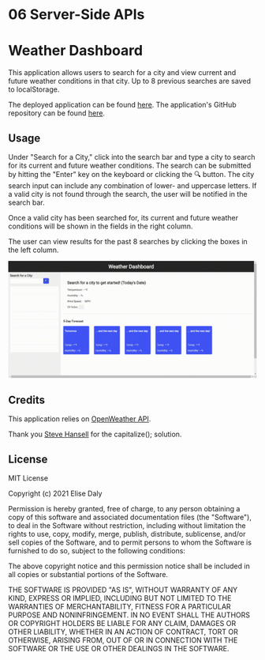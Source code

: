 # 06 Server-Side APIs
# Weather Dashboard

This application allows users to search for a city and view current and future weather conditions in that city. Up to 8 previous searches are saved to localStorage.

The deployed application can be found [here](https://elisesamanthadaly.github.io/06-Server-Side-APIs/). The application's GitHub repository can be found [here](https://github.com/elisesamanthadaly/06-Server-Side-APIs/).


## Usage

Under "Search for a City," click into the search bar and type a city to search for its current and future weather conditions. The search can be submitted by hitting the "Enter" key on the keyboard or clicking the 🔍 button. The city search input can include any combination of lower- and uppercase letters. If a valid city is not found through the search, the user will be notified in the search bar.

Once a valid city has been searched for, its current and future weather conditions will be shown in the fields in the right column.

The user can view results for the past 8 searches by clicking the boxes in the left column.

![alt text](./assets/images/screencast.gif)


## Credits

This application relies on [OpenWeather API](https://openweathermap.org/api/).

Thank you [Steve Hansell](https://stackoverflow.com/users/171490/steve-hansell/) for the capitalize(); solution.


## License

MIT License

Copyright (c) 2021 Elise Daly

Permission is hereby granted, free of charge, to any person obtaining a copy
of this software and associated documentation files (the "Software"), to deal
in the Software without restriction, including without limitation the rights
to use, copy, modify, merge, publish, distribute, sublicense, and/or sell
copies of the Software, and to permit persons to whom the Software is
furnished to do so, subject to the following conditions:

The above copyright notice and this permission notice shall be included in all
copies or substantial portions of the Software.

THE SOFTWARE IS PROVIDED "AS IS", WITHOUT WARRANTY OF ANY KIND, EXPRESS OR
IMPLIED, INCLUDING BUT NOT LIMITED TO THE WARRANTIES OF MERCHANTABILITY,
FITNESS FOR A PARTICULAR PURPOSE AND NONINFRINGEMENT. IN NO EVENT SHALL THE
AUTHORS OR COPYRIGHT HOLDERS BE LIABLE FOR ANY CLAIM, DAMAGES OR OTHER
LIABILITY, WHETHER IN AN ACTION OF CONTRACT, TORT OR OTHERWISE, ARISING FROM,
OUT OF OR IN CONNECTION WITH THE SOFTWARE OR THE USE OR OTHER DEALINGS IN THE
SOFTWARE.
